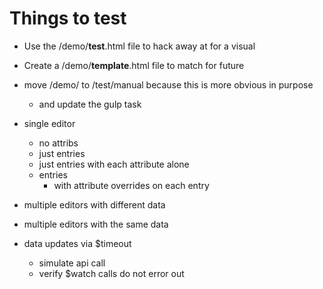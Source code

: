 # Things to test

- Use the /demo/__test__.html file to hack away at for a visual
- Create a /demo/__template__.html file to match for future
- move /demo/ to /test/manual because this is more obvious in purpose
  - and update the gulp task

- single editor
  - no attribs
  - just entries
  - just entries with each attribute alone
  - entries
    - with attribute overrides on each entry
- multiple editors with different data
- multiple editors with the same data
- data updates via $timeout
  - simulate api call
  - verify $watch calls do not error out
